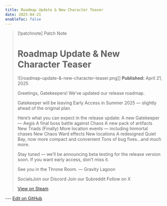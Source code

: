 ```yaml
---
title: Roadmap Update & New Character Teaser
date: 2025-04-21
enableToc: false
---
```


> [!patchnote] Patch Note
>
> # Roadmap Update & New Character Teaser
>
> ![[roadmap-update-&-new-character-teaser.png]]
> **Published:** April 21, 2025
>
> Greetings, Gatekeepers!
> We’ve updated our release roadmap.
>
> Gatekeeper will be leaving Early Access in Summer 2025 — slightly ahead of the original plan.
>
> Here’s what you can expect in the release update:
>  A new Gatekeeper — Aegis
>  A final boss battle against Chaos
>  A new pack of artifacts
>  New Triads
>  (Finally) More location events — including Immortal chases
>  New Chaos Ward effects
>  New locations
>  A redesigned Quiet Bay, now more compact and convenient
>  Tons of bug fixes...and much more.
>
> Stay tuned — we’ll be announcing beta testing for the release version soon. If you want early access, don’t miss it.
>
> See you in the Throne Room.
> — Gravity Lagoon
>
> SocialsJoin our Discord
> Join our Subreddit
> Follow on X
>
> [View on Steam](https://store.steampowered.com/news/app/2106670/view/544480940963922472)

--- [Edit on GitHub](https://github.com/Mondrethos/gatekeeperwiki/edit/main/content/PatchNotes/2025-04-21-roadmap-update-&-new-character-teaser.md)